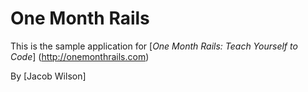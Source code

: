 # One Month Rails

This is the sample application for
[*One Month Rails: Teach Yourself to Code*] (http://onemonthrails.com)

By [Jacob Wilson]
